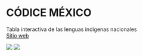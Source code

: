 # CÓDICE MÉXICO

Tabla interactiva de las lenguas indígenas nacionales  
[Sitio web](http://www.inpi.gob.mx/codicemexico/)

![](https://github.com/rigobertocanseco/codicemexico/raw/master/Captura%20de%20pantalla%20de%202020-11-24%2012-54-18.png)
![](https://github.com/rigobertocanseco/codicemexico/raw/master/Captura%20de%20pantalla%20de%202020-11-25%2000-14-02.png)
